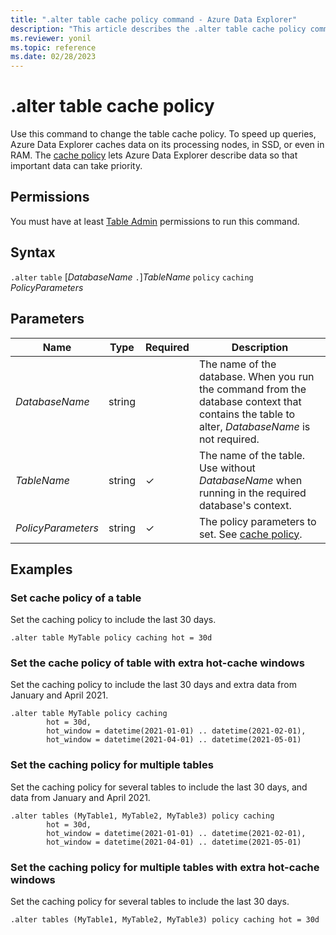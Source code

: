 ```yaml
---
title: ".alter table cache policy command - Azure Data Explorer"
description: "This article describes the .alter table cache policy command in Azure Data Explorer."
ms.reviewer: yonil
ms.topic: reference
ms.date: 02/28/2023
---
```

# .alter table cache policy

Use this command to change the table cache policy. To speed up queries, Azure Data Explorer caches data on its processing nodes, in SSD, or even in RAM. The [cache policy](cachepolicy.md) lets Azure Data Explorer describe data so that important data can take priority.

## Permissions

You must have at least [Table Admin](access-control/role-based-access-control.md) permissions to run this command.

## Syntax

`.alter` `table` [*DatabaseName* `.`]*TableName* `policy` `caching` *PolicyParameters*

## Parameters

|Name|Type|Required|Description|
|--|--|--|--|
| *DatabaseName* | string | | The name of the database. When you run the command from the database context that contains the table to alter, *DatabaseName* is not required.|
| *TableName* | string | &check; | The name of the table. Use without *DatabaseName* when running in the required database's context.|
| *PolicyParameters* | string | &check; | The policy parameters to set. See [cache policy](cachepolicy.md).|

## Examples

### Set cache policy of a table

Set the caching policy to include the last 30 days.

```kusto
.alter table MyTable policy caching hot = 30d
```

### Set the cache policy of table with extra hot-cache windows

Set the caching policy to include the last 30 days and extra data from January and April 2021.

```kusto
.alter table MyTable policy caching 
        hot = 30d,
        hot_window = datetime(2021-01-01) .. datetime(2021-02-01),
        hot_window = datetime(2021-04-01) .. datetime(2021-05-01)
```

### Set the caching policy for multiple tables 

Set the caching policy for several tables to include the last 30 days, and data from January and April 2021.

```kusto
.alter tables (MyTable1, MyTable2, MyTable3) policy caching 
        hot = 30d,
        hot_window = datetime(2021-01-01) .. datetime(2021-02-01),
        hot_window = datetime(2021-04-01) .. datetime(2021-05-01)
```

### Set the caching policy for multiple tables with extra hot-cache windows

Set the caching policy for several tables to include the last 30 days.

```kusto
.alter tables (MyTable1, MyTable2, MyTable3) policy caching hot = 30d
```
